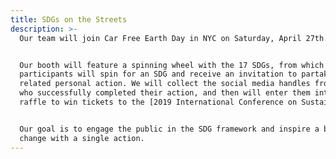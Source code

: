 ```yaml
---
title: SDGs on the Streets
description: >-
  Our team will join Car Free Earth Day in NYC on Saturday, April 27th. Broadway will be closed to automobile traffic from Times Square to Union Square, and will feature art installations, activities, and booths from community organizations.


  Our booth will feature a spinning wheel with the 17 SDGs, from which
  participants will spin for an SDG and receive an invitation to partake in a
  related personal action. We will collect the social media handles from those
  who successfully completed their action, and then will enter them into a
  raffle to win tickets to the [2019 International Conference on Sustainable Development (ICSD)](http://ic-sd.org/) and books signed by Jeffrey Sachs.


  Our goal is to engage the public in the SDG framework and inspire a behavior
  change with a single action.
---
```

